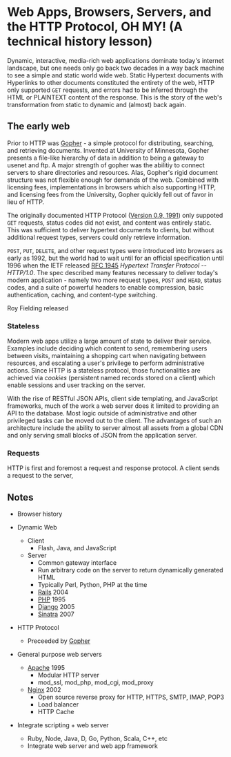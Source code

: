 # Web Apps, Browsers, Servers, and the HTTP Protocol, OH MY! (A technical history lesson)

Dynamic, interactive, media-rich web applications dominate today's internet landscape, but one needs only go back two decades in a way back machine to see a simple and static world wide web. Static Hypertext documents with Hyperlinks to other documents constituted the entirety of the web, HTTP only supported `GET` requests, and errors had to be inferred through the HTML or PLAINTEXT content of the response. This is the story of the web's transformation from static to dynamic and (almost) back again.

## The early web

Prior to HTTP was [Gopher](http://en.wikipedia.org/wiki/Gopher_protocol) - a simple protocol for distributing, searching, and retrieving documents. Invented at University of Minnesota, Gopher presents a file-like hierarchy of data in addition to being a gateway to usenet and ftp. A major strength of gopher was the abilitiy to connect servers to share directories and resources. Alas, Gopher's rigid document structure was not flexible enough for demands of the web. Combined with licensing fees, implementations in browsers which also supporting HTTP, and licensing fees from the University, Gopher quickly fell out of favor in lieu of HTTP.

The originally documented HTTP Protocol ([Version 0.9, 1991](http://www.w3.org/Protocols/HTTP/AsImplemented.html)) only suppoted `GET` requests, status codes did not exist, and content was entirely static. This was sufficient to deliver hypertext documents to clients, but without additional request types, servers could only retrieve information.

`POST`, `PUT`, `DELETE`, and other request types were introduced into browsers as early as 1992, but the world had to wait until for an official specification until 1996 when the IETF released [RFC 1945](http://tools.ietf.org/html/rfc1945) _Hypertext Transfer Protocol -- HTTP/1.0_. The spec described many features necessary to deliver today's modern application - namely two more request types, `POST` and `HEAD`, status codes, and a suite of powerful headers to enable compression, basic authentication, caching, and content-type switching.

Roy Fielding released

### Stateless

Modern web apps utilize a large amount of state to deliver their service. Examples include deciding which content to send, remembering users between visits, maintaining a shopping cart when navigating between resources, and escalating a user's privilege to perform administrative actions. Since HTTP is a stateless protocol, those functionalities are achieved via _cookies_ (persistent named records stored on a client) which enable sessions and user tracking on the server.

With the rise of RESTful JSON APIs, client side templating, and JavaScript frameworks, much of the work a web server does it limited to providing an API to the database. Most logic outside of administrative and other privileged tasks can be moved out to the client. The advantages of such an architecture include the ability to server almost all assets from a global CDN and only serving small blocks of JSON from the application server.

### Requests
HTTP is first and foremost a request and response protocol. A client sends a request to the server, 

## Notes

- Browser history

- Dynamic Web
  - Client
    - Flash, Java, and JavaScript
  - Server
    - Common gateway interface
    - Run arbitrary code on the server to return dynamically generated HTML
    - Typically Perl, Python, PHP at the time
    - [Rails](http://rubyonrails.org/) 2004
    - [PHP](http://php.net/) 1995
    - [Django](https://www.djangoproject.com/) 2005
    - [Sinatra](http://www.sinatrarb.com/) 2007

- HTTP Protocol
  - Preceeded by [Gopher](http://en.wikipedia.org/wiki/Gopher_protocol)

- General purpose web servers
  - [Apache](http://en.wikipedia.org/wiki/Apache_HTTP_Server) 1995
    - Modular HTTP server
    - mod_ssl, mod_php, mod_cgi, mod_proxy
  - [Nginx](http://en.wikipedia.org/wiki/Nginx) 2002
    - Open source reverse proxy for HTTP, HTTPS, SMTP, IMAP, POP3
    - Load balancer
    - HTTP Cache

- Integrate scripting + web server
  - Ruby, Node, Java, D, Go, Python, Scala, C++, etc
  - Integrate web server and web app framework

[RESTwiki]: http://en.wikipedia.org/wiki/Representational_state_transfer

